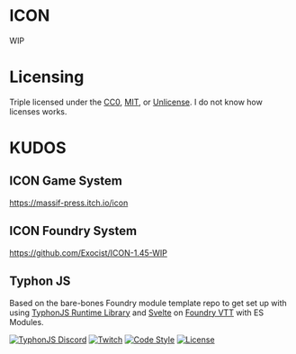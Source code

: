 # ICON

WIP


# Licensing
Triple licensed under the [CC0](https://github.com/typhonjs-fvtt-demo/template-svelte-esm/blob/main/LICENSE-CC0), 
[MIT](https://github.com/typhonjs-fvtt-demo/template-svelte-esm/blob/main/LICENSE-MIT), or 
[Unlicense](https://github.com/typhonjs-fvtt-demo/template-svelte-esm/blob/main/LICENSE-UNLICENSE).
I do not know how licenses works.

# KUDOS
## ICON Game System
https://massif-press.itch.io/icon

## ICON Foundry System
https://github.com/Exocist/ICON-1.45-WIP

## Typhon JS
Based on the bare-bones Foundry module template repo to get set up with using
[TyphonJS Runtime Library](https://github.com/typhonjs-fvtt-lib/typhonjs) and [Svelte](https://svelte.dev/) on
[Foundry VTT](https://foundryvtt.com/) with ES Modules.

[![TyphonJS Discord](https://img.shields.io/discord/737953117999726592?label=TyphonJS%20Discord)](https://discord.gg/mnbgN8f)
[![Twitch](https://img.shields.io/twitch/status/typhonrt?style=social)](https://www.twitch.tv/typhonrt)
[![Code Style](https://img.shields.io/badge/code%20style-allman-yellowgreen.svg?style=flat)](https://en.wikipedia.org/wiki/Indent_style#Allman_style)
[![License](https://img.shields.io/badge/license-MIT-yellowgreen.svg?style=flat)](https://github.com/typhonjs-fvtt-demo/template-svelte-esm/blob/main/LICENSE)